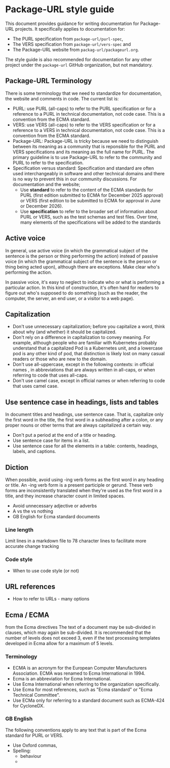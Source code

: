 # Package-URL style guide

This document provides guidance for writing documentation for Package-URL 
projects. It specifically applies to documentation for:
- The PURL specification from `package-url/purl-spec`,
- The VERS specification from `package-url/vers-spec` and
- The Package-URL website from `packag-url/packageurl.org`.

The style guide is also recommended for documentation for any other project 
under the `package-url` GitHub organization, but not mandatory.

## Package-URL Terminology
There is some terminology that we need to standardize for documentation, the 
website and comments in code. The current list is:

- PURL: use PURL (all-caps) to refer to the PURL specification or for a 
reference to a PURL in technical documentation, not code case. This is a 
convention from the ECMA standard.
- VERS: use VERS (all-caps) to refer to the VERS specification or for a 
reference to a VERS in technical documentation, not code case. This is a 
convention from the ECMA standard.
- Package-URL: Package-URL is tricky because we need to distinguish
between its meaning as a community that is reponsible for the PURL and VERS
specifications and its meaning as the full name for PURL. The primary
guideline is to use Package-URL to refer to the community and PURL to refer 
to the specification.
- Specification versus standard: Specification and standard are often used
interchangeably in software and other technical domains and there is no way
to prevent this in our community discussions. For documentation and the 
website;
   - Use **standard** to refer to the content of the ECMA standards for
PURL (first edition submitted to ECMA for December 2025 approval) or VERS 
(first edition to be submitted to ECMA for approval in June or December 2026).
   - Use **specification** to refer to the broader set of information about 
 PURL or VERS, such as the test schemas and test files. Over time, many
 elements of the specifications will be added to the standards

## Active voice

In general, use active voice (in which the grammatical subject of the sentence
is the person or thing performing the action) instead of passive voice (in 
which the grammatical subject of the sentence is the person or thing being 
acted upon), although there are exceptions. Make clear who's performing the 
action.

In passive voice, it's easy to neglect to indicate who or what is performing a particular action. In this kind of construction, it's often hard for readers 
to figure out who's supposed to do something (such as the reader, the 
computer, the server, an end user, or a visitor to a web page).

## Capitalization

- Don't use unnecessary capitalization; before you capitalize a word, think 
about why (and whether) it should be capitalized.
- Don't rely on a difference in capitalization to convey meaning. For example,
 although people who are familiar with Kubernetes probably understand that a 
 capitalized Pod is a Kubernetes unit, and a lowercase pod is any other kind 
 of pod, that distinction is likely lost on many casual readers or those who 
 are new to the domain.
- Don't use all-uppercase, except in the following contexts: in official 
names , in abbreviations that are always written in all-caps, or when 
referring to code that uses all-caps.
- Don't use camel case, except in official names or when referring to code 
that uses camel case.

## Use sentence case in headings, lists and tables

In document titles and headings, use sentence case. That is, capitalize only 
the first word in the title, the first word in a subheading after a colon, or 
any proper nouns or other terms that are always capitalized a certain way.
- Don't put a period at the end of a title or heading.
- Use sentence case for items in a list.
- Use sentence case for all the elements in a table: contents, headings, 
labels, and captions.

## Diction

When possible, avoid using -ing verb forms as the first word in any heading or  title. An -ing verb form is a present participle or gerund. These verb forms
are inconsistently translated when they're used as the first word in a title,
and they increase character count in limited spaces.

- Avoid unnecessary adjective or adverbs
- A vs the vs nothing
- GB English for Ecma standard documents


### Line length
Limit lines in a markdown file to 78 character lines to facilitate more 
accurate change tracking


### Code style
- When to use code style (or not)


## URL references
- How to refer to URLs - many options


## Ecma / ECMA
from the Ecma directives
The text of a document may be sub-divided in clauses, which may again be sub-divided. It is recommended that the number of levels does not exceed 3, 
even if the text processing templates developed in Ecma allow for a maximum 
of 5 levels.

### Terminology
- ECMA is an acronym for the European Computer Manufacturers Association. 
ECMA was renamed to Ecma International in 1994.
- Ecma is an abbreviation for Ecma International.
- Use Ecma International when referring to the organization specifically.
- Use Ecma for most references, such as "Ecma standard" or "Ecma Technical 
Committee".
- Use ECMa only for referring to a standard document such as ECMA-424 for 
CycloneDX.

### GB English
The following conventions apply to any text that is part of the Ecma standard
for PURL or VERS. 
- Use Oxford commas,
- Spelling:
   - behaviour
   - 